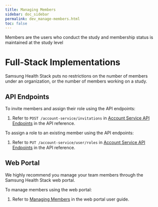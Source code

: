 ```yaml
---
title: Managing Members
sidebar: doc_sidebar
permalink: dev_manage-members.html
toc: false
---
```


Members are the users who conduct the study and membership status is maintained at the study level

# Full-Stack Implementations

Samsung Health Stack puts no restrictions on the number of members under an organization, or the number of members working on a study.

## API Endpoints

To invite members and assign their role using the API endpoints:

1. Refer to `POST /account-service/invitations` in [Account Service API Endpoints](../../api-reference/account-service-api-endpoints.md) in the API reference.

To assign a role to an existing member using the API endpoints:

1. Refer to `PUT /account-service/user/roles` in [Account Service API Endpoints](../../api-reference/account-service-api-endpoints.md) in the API reference.


## Web Portal

We highly recommend you manage your team members through the Samsung Health Stack web portal.

To manage members using the web portal:

1. Refer to [Managing Members](../../portal-guide/study-management/portal-manage-members.md) in the web portal user guide.
